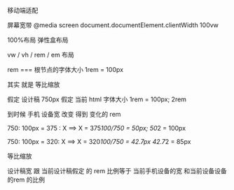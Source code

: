 

移动端适配    

屏幕宽带  @media screen   document.documentElement.clientWidth  100vw  

100%布局    弹性盒布局   

vw  / vh  / rem   /  em   布局  


rem   ===   根节点的字体大小    1rem = 100px 

其实 就是 等比缩放  

假定 设计稿 750px  假定  当前 html 字体大小  1rem = 100px;     2rem   

到时候 手机 设备宽 改变  得到 变化的  rem  

750: 100px =  375 : X  ==>   X = 375*100/750 = 50px;   50*2 = 100px

750: 100px =  320: X  ==>    X = 320*100/750 = 42.7px  42.7*2 = 85px

等比缩放

设计稿宽  跟 当前设计稿假定   的  rem  比例等于 当前手机设备的宽  和当前设备设备的rem 的比例 